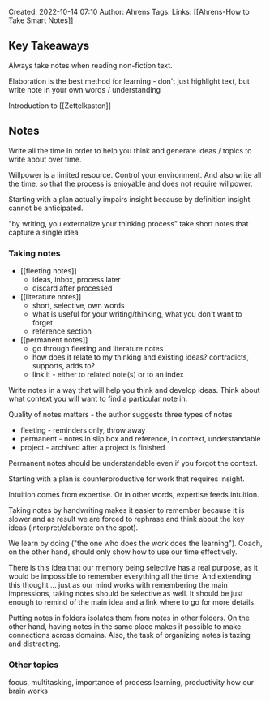 Created: 2022-10-14 07:10
Author: Ahrens
Tags: 
Links: [[Ahrens-How to Take Smart Notes]]

## Key Takeaways
Always take notes when reading non-fiction text. 

Elaboration is the best method for learning - 
don't just highlight text, but write note in your own words / understanding

Introduction to [[Zettelkasten]]

## Notes

Write all the time in order to help you think and generate ideas / topics to write about over time.

Willpower is a limited resource. Control your environment. And also write all the time, so that the process is enjoyable and does not require willpower.

Starting with a plan actually impairs insight because by definition insight cannot be anticipated.

"by writing, you externalize your thinking process"
take short notes that capture a single idea

### Taking notes
- [[fleeting notes]]
	- ideas, inbox, process later
	- discard after processed
- [[literature notes]]
	- short, selective, own words
	- what is useful for your writing/thinking, what you don't want to forget
	- reference section
- [[permanent notes]]
	- go through fleeting and literature notes
	- how does it relate to my thinking and existing ideas? contradicts, supports, adds to?
	- link it - either to related note(s) or to an index

Write notes in a way that will help you think and develop ideas. Think about what context you will want to find a particular note in.

Quality of notes matters - the author suggests three types of notes
- fleeting - reminders only, throw away
- permanent - notes in slip box and reference, in context, understandable
- project - archived after a project is finished

Permanent notes should be understandable even if you forgot the context.

Starting with a plan is counterproductive for work that requires insight.

Intuition comes from expertise. Or in other words, expertise feeds intuition.

Taking notes by handwriting makes it easier to remember because it is slower and as result we are forced to rephrase and think about the key ideas (interpret/elaborate on the spot).

We learn by doing ("the one who does the work does the learning"). Coach, on the other hand, should only show how to use our time effectively.

There is this idea that our memory being selective has a real purpose, as it would be impossible to remember everything all the time. And extending this thought ... just as our mind works with remembering the main impressions, taking notes should be selective as well. It should be just enough to remind of the main idea and a link where to go for more details.

Putting notes in folders isolates them from notes in other folders. On the other hand, having notes in the same place makes it possible to make connections across domains. Also, the task of organizing notes is taxing and distracting.

### Other topics
focus, multitasking, importance of process
learning, productivity
how our brain works
